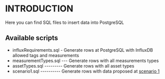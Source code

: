 # INTRODUCTION

Here you can find SQL files to insert data into PostgreSQL

## Available scripts
 
 - influxRequirements.sql - Generate rows at PostgreSQL with InfluxDB allowed tags and measurements
 - measurementTypes.sql --- Generate rows with all measurements types
 - assetTypes.sql --------- Generate rows with all asset types
 - scenario1.sql ---------- Generate rows with data proposed at [scenario 1](../scenarios/scenario1.xlsx)
